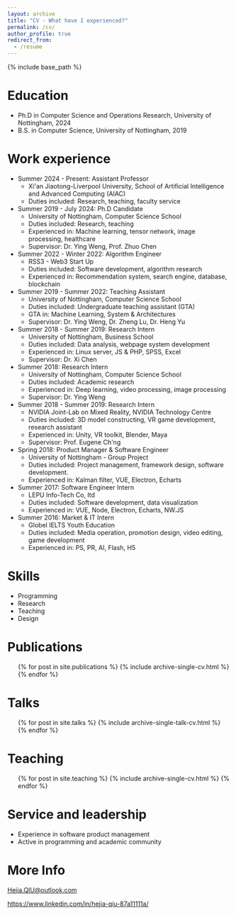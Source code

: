 ```yaml
---
layout: archive
title: "CV - What have I experienced?"
permalink: /cv/
author_profile: true
redirect_from:
  - /resume
---
```


{% include base_path %}

Education
======

* Ph.D in Computer Science and Operations Research, University of Nottingham, 2024
* B.S. in Computer Science, University of Nottingham, 2019

Work experience
======
* Summer 2024 - Present: Assistant Professor
  * Xi'an Jiaotong-Liverpool University, School of Artificial Intelligence and Advanced Computing (AIAC)
  * Duties included: Research, teaching, faculty service
* Summer 2019 - July 2024: Ph.D Candidate
  * University of Nottingham, Computer Science School
  * Duties included: Research, teaching
  * Experienced in: Machine learning, tensor network, image processing, healthcare
  * Supervisor: Dr. Ying Weng, Prof. Zhuo Chen
* Summer 2022 - Winter 2022: Algorithm Engineer
  * RSS3 - Web3 Start Up
  * Duties included: Software development, algorithm research
  * Experienced in: Recommendation system, search engine, database, blockchain
* Summer 2019 - Summer 2022: Teaching Assistant
  * University of Nottingham, Computer Science School
  * Duties included: Undergraduate teaching assistant (GTA)
  * GTA in: Machine Learning, System & Architectures
  * Supervisor: Dr. Ying Weng, Dr. Zheng Lu, Dr. Heng Yu
* Summer 2018 - Summer 2019: Research Intern
  * University of Nottingham, Business School
  * Duties included: Data analysis, webpage system development
  * Experienced in: Linux server, JS & PHP, SPSS, Excel
  * Supervisor: Dr. Xi Chen
* Summer 2018: Research Intern
  * University of Nottingham, Computer Science School
  * Duties included: Academic research
  * Experienced in: Deep learning, video processing, image processing
  * Supervisor: Dr. Ying Weng
* Summer 2018 - Summer 2019: Research Intern
  * NVIDIA Joint-Lab on Mixed Reality, NVIDIA Technology Centre
  * Duties included: 3D model constructing, VR game development, research assistant
  * Experienced in: Unity, VR toolkit, Blender, Maya
  * Supervisor: Prof. Eugene Ch'ng
* Spring 2018: Product Manager & Software Engineer
  * University of Nottingham - Group Project
  * Duties included: Project management, framework design, software development.
  * Experienced in: Kalman filter, VUE, Electron, Echarts
* Summer 2017: Software Engineer Intern
  * LEPU Info-Tech Co, ltd
  * Duties included: Software development, data visualization
  * Experienced in: VUE, Node, Electron, Echarts, NW.JS
* Summer 2016: Market & IT Intern
  * Globel IELTS Youth Education
  * Duties included: Media operation, promotion design, video editing, game development
  * Experienced in: PS, PR, AI, Flash, H5
  
Skills
======
* Programming
* Research
* Teaching
* Design

Publications
======
  <ul>{% for post in site.publications %}
    {% include archive-single-cv.html %}
  {% endfor %}</ul>

Talks
======
  <ul>{% for post in site.talks %}
    {% include archive-single-talk-cv.html %}
  {% endfor %}</ul>

Teaching
======
  <ul>{% for post in site.teaching %}
    {% include archive-single-cv.html %}
  {% endfor %}</ul>

Service and leadership
======
* Experience in software product management
* Active in programming and academic community

# More Info

Hejia.QIU@outlook.com

https://www.linkedin.com/in/hejia-qiu-87a11111a/







